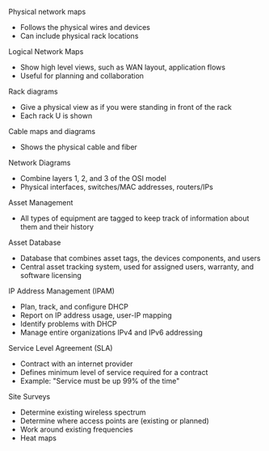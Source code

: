 Physical network maps
- Follows the physical wires and devices
- Can include physical rack locations

Logical Network Maps
- Show high level views, such as WAN layout, application flows
- Useful for planning and collaboration

Rack diagrams
- Give a physical view as if you were standing in front of the rack
- Each rack U is shown

Cable maps and diagrams
- Shows the physical cable and fiber

Network Diagrams
- Combine layers 1, 2, and 3 of the OSI model
- Physical interfaces, switches/MAC addresses, routers/IPs

Asset Management
- All types of equipment are tagged to keep track of information about them and their history

Asset Database
- Database that combines asset tags, the devices components, and users
- Central asset tracking system, used for assigned users, warranty, and software licensing

IP Address Management (IPAM)
- Plan, track, and configure DHCP
- Report on IP address usage, user-IP mapping
- Identify problems with DHCP
- Manage entire organizations IPv4 and IPv6 addressing

Service Level Agreement (SLA)
- Contract with an internet provider
- Defines minimum level of service required for a contract
- Example: "Service must be up 99% of the time"

Site Surveys
- Determine existing wireless spectrum
- Determine where access points are (existing or planned)
- Work around existing frequencies
- Heat maps